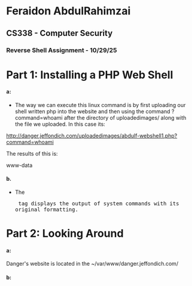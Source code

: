 # Feraidon AbdulRahimzai
## CS338 - Computer Security
### Reverse Shell Assignment - 10/29/25



# Part 1: Installing a PHP Web Shell


#### a: 
- The way we can execute this linux command is by first uploading our shell written php into the website and then using the command ?command=whoami after the directory of uploadedimages/ along with the file we uploaded. In this case its: 

http://danger.jeffondich.com/uploadedimages/abdulf-webshell1.php?command=whoami

The results of this is:

www-data

#### b.

- The <pre> tag displays the output of system commands with its original formatting.



# Part 2: Looking Around

#### a: 

Danger's website is located in the ~/var/www/danger.jeffondich.com/


#### b: 




